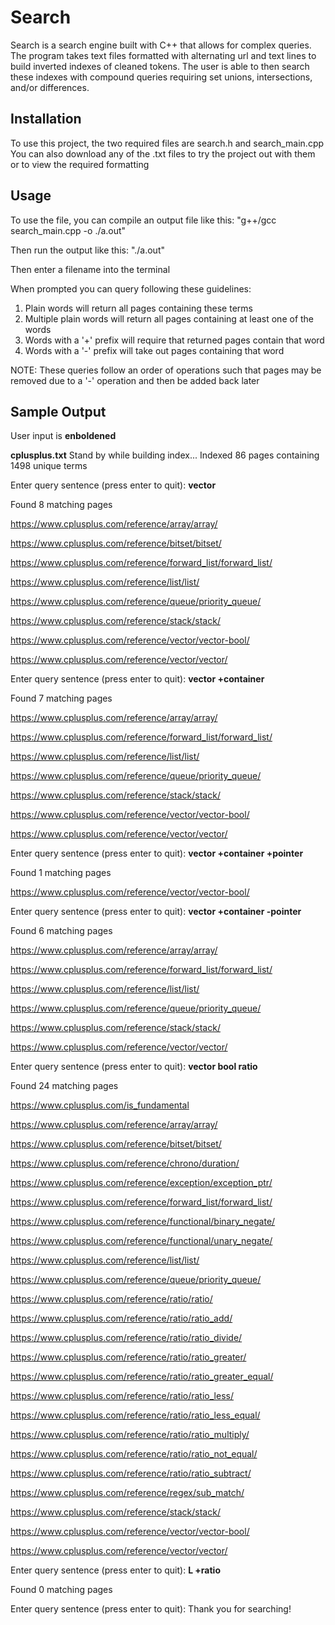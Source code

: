 # Search

Search is a search engine built with C++ that allows for complex queries.
The program takes text files formatted with alternating url and text lines to build inverted indexes of cleaned tokens.
The user is able to then search these indexes with compound queries requiring set unions, intersections, and/or differences.

## Installation

To use this project, the two required files are search.h and search_main.cpp
You can also download any of the .txt files to try the project out with them or to view the required formatting 

## Usage

To use the file, you can compile an output file like this:
"g++/gcc search_main.cpp -o ./a.out"

Then run the output like this:
"./a.out"

Then enter a filename into the terminal

When prompted you can query following these guidelines:
1) Plain words will return all pages containing these terms
2) Multiple plain words will return all pages containing at least one of the words
3) Words with a '+' prefix will require that returned pages contain that word
4) Words with a '-' prefix will take out pages containing that word

NOTE: These queries follow an order of operations such that pages may be removed due to a '-' operation and then be added back later

## Sample Output

User input is **enboldened**

**cplusplus.txt**
Stand by while building index...
Indexed 86 pages containing 1498 unique terms

Enter query sentence (press enter to quit):  **vector**

Found 8 matching pages

https://www.cplusplus.com/reference/array/array/

https://www.cplusplus.com/reference/bitset/bitset/

https://www.cplusplus.com/reference/forward_list/forward_list/

https://www.cplusplus.com/reference/list/list/

https://www.cplusplus.com/reference/queue/priority_queue/

https://www.cplusplus.com/reference/stack/stack/

https://www.cplusplus.com/reference/vector/vector-bool/

https://www.cplusplus.com/reference/vector/vector/


Enter query sentence (press enter to quit): **vector +container**

Found 7 matching pages

https://www.cplusplus.com/reference/array/array/

https://www.cplusplus.com/reference/forward_list/forward_list/

https://www.cplusplus.com/reference/list/list/

https://www.cplusplus.com/reference/queue/priority_queue/

https://www.cplusplus.com/reference/stack/stack/

https://www.cplusplus.com/reference/vector/vector-bool/

https://www.cplusplus.com/reference/vector/vector/


Enter query sentence (press enter to quit): **vector +container +pointer**

Found 1 matching pages

https://www.cplusplus.com/reference/vector/vector-bool/

Enter query sentence (press enter to quit): **vector +container -pointer**

Found 6 matching pages

https://www.cplusplus.com/reference/array/array/

https://www.cplusplus.com/reference/forward_list/forward_list/

https://www.cplusplus.com/reference/list/list/

https://www.cplusplus.com/reference/queue/priority_queue/

https://www.cplusplus.com/reference/stack/stack/

https://www.cplusplus.com/reference/vector/vector/


Enter query sentence (press enter to quit): **vector bool ratio**

Found 24 matching pages

https://www.cplusplus.com/is_fundamental

https://www.cplusplus.com/reference/array/array/

https://www.cplusplus.com/reference/bitset/bitset/

https://www.cplusplus.com/reference/chrono/duration/

https://www.cplusplus.com/reference/exception/exception_ptr/

https://www.cplusplus.com/reference/forward_list/forward_list/

https://www.cplusplus.com/reference/functional/binary_negate/

https://www.cplusplus.com/reference/functional/unary_negate/

https://www.cplusplus.com/reference/list/list/

https://www.cplusplus.com/reference/queue/priority_queue/

https://www.cplusplus.com/reference/ratio/ratio/

https://www.cplusplus.com/reference/ratio/ratio_add/

https://www.cplusplus.com/reference/ratio/ratio_divide/

https://www.cplusplus.com/reference/ratio/ratio_greater/

https://www.cplusplus.com/reference/ratio/ratio_greater_equal/

https://www.cplusplus.com/reference/ratio/ratio_less/

https://www.cplusplus.com/reference/ratio/ratio_less_equal/

https://www.cplusplus.com/reference/ratio/ratio_multiply/

https://www.cplusplus.com/reference/ratio/ratio_not_equal/

https://www.cplusplus.com/reference/ratio/ratio_subtract/

https://www.cplusplus.com/reference/regex/sub_match/

https://www.cplusplus.com/reference/stack/stack/

https://www.cplusplus.com/reference/vector/vector-bool/

https://www.cplusplus.com/reference/vector/vector/


Enter query sentence (press enter to quit): **L +ratio**

Found 0 matching pages

Enter query sentence (press enter to quit): 
Thank you for searching!

